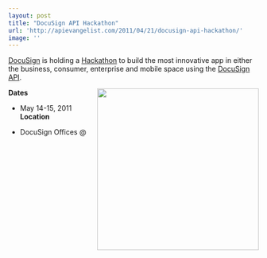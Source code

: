 ```yaml
---
layout: post
title: "DocuSign API Hackathon"
url: 'http://apievangelist.com/2011/04/21/docusign-api-hackathon/'
image: ''
---
```


[DocuSign][1] is holding a [Hackathon][2] to build the most innovative app in either the business, consumer, enterprise and mobile space using the [DocuSign API][3].

**Dates**<img src="http://kinlane-productions.s3.amazonaws.com/api-evangelist/DocuSign-Logo.jpg" alt="" width="325" align="right" />

  * May 14-15, 2011
**Location**

  * DocuSign Offices @

   [1]: http://www.docusign.com/ (DocuSign)
   [2]: http://www.docusign.com/hackathon/ (Hackathon)
   [3]: http://www.docusign.com/developers-center/developers-center-overview (DocuSign API)
